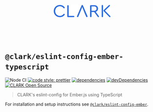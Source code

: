 <p align="center">
  <a href="https://github.com/ClarkSource/eslint-config#readme">
    <br><br><br><br><br>
    <img alt="CLARK" src="https://raw.githubusercontent.com/ClarkSource/eslint-config/HEAD/docs/assets/clark.svg" height="40">
    <br><br><br><br><br>
  </a>
</p>

# `@clark/eslint-config-ember-typescript`

![Node CI](https://github.com/ClarkSource/eslint-config/workflows/Node%20CI/badge.svg)
[![code style: prettier](https://img.shields.io/badge/code_style-prettier-ff69b4.svg)](https://github.com/prettier/prettier)
[![dependencies](https://david-dm.org/ClarkSource/eslint-config/status.svg?path=eslint/configs/ember-typescript)](https://david-dm.org/ClarkSource/eslint-config?path=eslint/configs/ember-typescript)
[![devDependencies](https://david-dm.org/ClarkSource/eslint-config/dev-status.svg?path=eslint/configs/ember-typescript)](https://david-dm.org/ClarkSource/eslint-config?path=eslint/configs/ember-typescript&type=dev)
[![CLARK Open Source](https://img.shields.io/badge/CLARK-Open%20Source-%232B6CDE.svg)](https://www.clark.de/de/jobs)

> CLARK's eslint-config for Ember.js using TypeScript

For installation and setup instructions see
[`@clark/eslint-config-ember`](/eslint/configs/ember).
